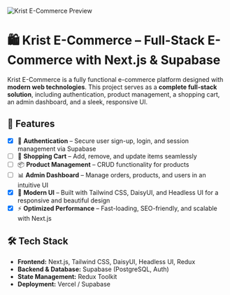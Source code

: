 ![Krist E-Commerce Preview](https://i.imgur.com/QkZXD5h.png)

# 🛍️ Krist E-Commerce – Full-Stack E-Commerce with Next.js & Supabase

Krist E-Commerce is a fully functional e-commerce platform designed with **modern web technologies**. This project serves as a **complete full-stack solution**, including authentication, product management, a shopping cart, an admin dashboard, and a sleek, responsive UI.

## 🚀 Features  
- [x] 🔐 **Authentication** – Secure user sign-up, login, and session management via Supabase  
- [ ] 🛒 **Shopping Cart** – Add, remove, and update items seamlessly  
- [ ] 📦 **Product Management** – CRUD functionality for products  
- [ ] 📊 **Admin Dashboard** – Manage orders, products, and users in an intuitive UI  
- [x] 🎨 **Modern UI** – Built with Tailwind CSS, DaisyUI, and Headless UI for a responsive and beautiful design  
- [x] ⚡ **Optimized Performance** – Fast-loading, SEO-friendly, and scalable with Next.js  

## 🛠️ Tech Stack  
- **Frontend:** Next.js, Tailwind CSS, DaisyUI, Headless UI, Redux  
- **Backend & Database:** Supabase (PostgreSQL, Auth)  
- **State Management:** Redux Toolkit  
- **Deployment:** Vercel / Supabase  
